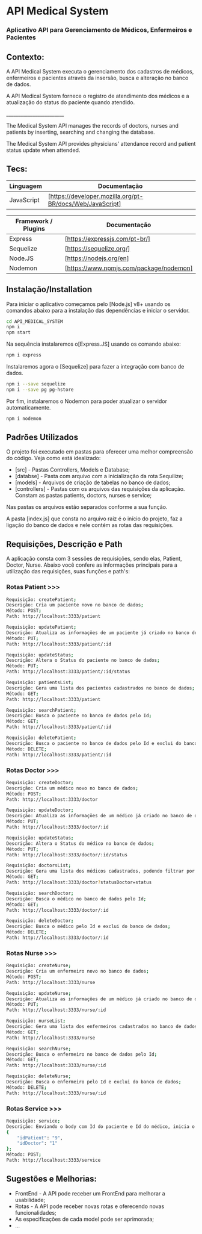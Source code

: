 <h1>API Medical System</h1>
<h3>Aplicativo API para Gerenciamento de Médicos, Enfermeiros e Pacientes</h3>

<h2>Contexto:</h2>

<p>A API Medical System executa o gerenciamento dos cadastros de médicos, enfermeiros e pacientes através da insersão, busca e alteração no banco de dados. </p>
<p>A API Medical System fornece o registro de atendimento dos médicos e a atualização do status do paciente quando atendido.</p>
<p>________________________</p>
<p>The Medical System API manages the records of doctors, nurses and patients by inserting, searching and changing the database. </p>
<p>The Medical System API provides physicians' attendance record and patient status update when attended.</p>



<h2>Tecs:</h2>

| Linguagem | Documentação |
| ------ | ------ |
| JavaScript | [https://developer.mozilla.org/pt-BR/docs/Web/JavaScript] |


| Framework / Plugins | Documentação |
| ------ | ------ |
| Express | [https://expressjs.com/pt-br/] |
| Sequelize | [https://sequelize.org/] |
| Node.JS | [https://nodejs.org/en] |
| Nodemon | [https://www.npmjs.com/package/nodemon] |



<h2>Instalação/Installation </h2>

Para iniciar o aplicativo começamos pelo [Node.js] v8+ usando os comandos abaixo para a instalação das dependências e iniciar o servidor.


```sh
cd API_MEDICAL_SYSTEM
npm i
npm start
```

Na sequência instalaremos o[Express.JS] usando os comando abaixo: 

```sh
npm i express
```

Instalaremos agora o [Sequelize] para fazer a integração com banco de dados. 

```sh
npm i --save sequelize
npm i --save pg pg-hstore
```

Por fim, instalaremos o Nodemon para poder atualizar o servidor automaticamente.

```sh
npm i nodemon
```

<h2>Padrões Utilizados</h2>

O projeto foi executado em pastas para oferecer uma melhor compreensão do código. Veja como está idealizado:

- [src] - Pastas Controllers, Models e Database;
- [databse] - Pasta com arquivo com a inicialização da rota Sequilize;
- [models] - Arquivos de criação de tabelas no banco de dados;
- [controllers] - Pastas com os arquivos das requisições da aplicação. Constam as pastas patients, doctors, nurses e service;

Nas pastas os arquivos estão separados conforme a sua função. 

A pasta [index.js] que consta no arquivo raiz é o início do projeto, faz a ligação do banco de dados e nele contém as rotas das requisições. 


<h2>Requisições, Descrição e Path</h2>

<p>A aplicação consta com 3 sessões de requisições, sendo elas, Patient, Doctor, Nurse. Abaixo você confere as informações principais para a utilização das requisições, suas funções e path's:</p>

<h3>Rotas Patient >>></h3>

```sh
Requisição: createPatient;
Descrição: Cria um paciente novo no banco de dados;
Método: POST;
Path: http://localhost:3333/patient
```


```sh
Requisição: updatePatient;
Descrição: Atualiza as informações de um paciente já criado no banco de dados;
Método: PUT;
Path: http://localhost:3333/patient/:id
```

```sh
Requisição: updateStatus;
Descrição: Altera o Status do paciente no banco de dados;
Método: PUT;
Path: http://localhost:3333/patient/:id/status
```

```sh
Requisição: patientsList;
Descrição: Gera uma lista dos pacientes cadastrados no banco de dados;
Método: GET;
Path: http://localhost:3333/patient
```

```sh
Requisição: searchPatient;
Descrição: Busca o paciente no banco de dados pelo Id;
Método: GET;
Path: http://localhost:3333/patient/:id
```

```sh
Requisição: deletePatient;
Descrição: Busca o paciente no banco de dados pelo Id e exclui do banco de dados;
Método: DELETE;
Path: http://localhost:3333/patient/:id
```

<h3>Rotas Doctor >>></h3>

```sh
Requisição: createDoctor;
Descrição: Cria um médico novo no banco de dados;
Método: POST;
Path: http://localhost:3333/doctor
```


```sh
Requisição: updateDoctor;
Descrição: Atualiza as informações de um médico já criado no banco de dados;
Método: PUT;
Path: http://localhost:3333/doctor/:id
```

```sh
Requisição: updateStatus;
Descrição: Altera o Status do médico no banco de dados;
Método: PUT;
Path: http://localhost:3333/doctor/:id/status
```

```sh
Requisição: doctorsList;
Descrição: Gera uma lista dos médicos cadastrados, podendo filtrar por ATIVO ou INATIVO;
Método: GET;
Path: http://localhost:3333/doctor?statusDoctor=status
```

```sh
Requisição: searchDoctor;
Descrição: Busca o médico no banco de dados pelo Id;
Método: GET;
Path: http://localhost:3333/doctor/:id
```

```sh
Requisição: deleteDoctor;
Descrição: Busca o médico pelo Id e exclui do banco de dados;
Método: DELETE;
Path: http://localhost:3333/doctor/:id
```

<h3>Rotas Nurse >>></h3>

```sh
Requisição: createNurse;
Descrição: Cria um enfermeiro novo no banco de dados;
Método: POST;
Path: http://localhost:3333/nurse
```


```sh
Requisição: updateNurse;
Descrição: Atualiza as informações de um médico já criado no banco de dados;
Método: PUT;
Path: http://localhost:3333/nurse/:id
```


```sh
Requisição: nurseList;
Descrição: Gera uma lista dos enfermeiros cadastrados no banco de dados;
Método: GET;
Path: http://localhost:3333/nurse
```

```sh
Requisição: searchNurse;
Descrição: Busca o enfermeiro no banco de dados pelo Id;
Método: GET;
Path: http://localhost:3333/nurse/:id
```

```sh
Requisição: deleteNurse;
Descrição: Busca o enfermeiro pelo Id e exclui do banco de dados;
Método: DELETE;
Path: http://localhost:3333/nurse/:id
```

<h3>Rotas Service >>></h3>

```sh
Requisição: service;
Descrição: Enviando o body com Id do paciente e Id do médico, inicia o atendimento, atualiza o status do paciente para "Atendido" e incrementa um atendimento na contagem de atendimentos de ambos. Modelo do body:
{
    "idPatient": "9",
    "idDoctor": "1"
};
Método: POST;
Path: http://localhost:3333/service
```


<h2>Sugestões e Melhorias:</h2>

- FrontEnd - A API pode receber um FrontEnd para melhorar a usabilidade;
- Rotas - A API pode receber novas rotas e oferecendo novas funcionalidades;
- As especificações de cada model pode ser aprimorada;
- ...